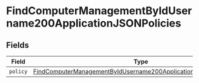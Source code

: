 # FindComputerManagementByIdUsername200ApplicationJSONPolicies


## Fields

| Field                                                                                                                                                               | Type                                                                                                                                                                | Required                                                                                                                                                            | Description                                                                                                                                                         |
| ------------------------------------------------------------------------------------------------------------------------------------------------------------------- | ------------------------------------------------------------------------------------------------------------------------------------------------------------------- | ------------------------------------------------------------------------------------------------------------------------------------------------------------------- | ------------------------------------------------------------------------------------------------------------------------------------------------------------------- |
| `policy`                                                                                                                                                            | [FindComputerManagementByIdUsername200ApplicationJSONPoliciesPolicy](../../models/operations/findcomputermanagementbyidusername200applicationjsonpoliciespolicy.md) | :heavy_minus_sign:                                                                                                                                                  | N/A                                                                                                                                                                 |